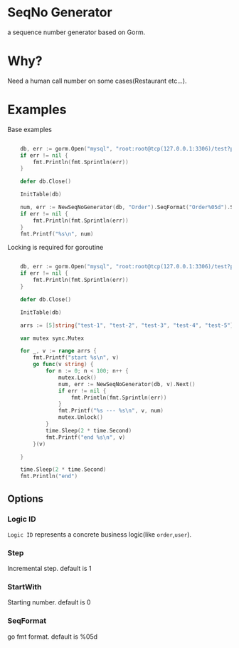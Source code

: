 # SeqNo Generator

a sequence number generator based on Gorm.

# Why?

Need a human call number on some cases(Restaurant etc...).

# Examples

Base examples

```go

    db, err := gorm.Open("mysql", "root:root@tcp(127.0.0.1:3306)/test?parseTime=true")
	if err != nil {
		fmt.Println(fmt.Sprintln(err))
	}

	defer db.Close()

	InitTable(db)

	num, err := NewSeqNoGenerator(db, "Order").SeqFormat("Order%05d").Step(5).Next()
	if err != nil {
		fmt.Println(fmt.Sprintln(err))
	}
	fmt.Printf("%s\n", num)
```

Locking is required for goroutine

```go

    db, err := gorm.Open("mysql", "root:root@tcp(127.0.0.1:3306)/test?parseTime=true")
	if err != nil {
		fmt.Println(fmt.Sprintln(err))
	}

	defer db.Close()

	InitTable(db)

	arrs := [5]string{"test-1", "test-2", "test-3", "test-4", "test-5"}

	var mutex sync.Mutex

	for _, v := range arrs {
		fmt.Printf("start %s\n", v)
		go func(v string) {
			for n := 0; n < 100; n++ {
				mutex.Lock()
				num, err := NewSeqNoGenerator(db, v).Next()
				if err != nil {
					fmt.Println(fmt.Sprintln(err))
				}
				fmt.Printf("%s --- %s\n", v, num)
				mutex.Unlock()
			}
			time.Sleep(2 * time.Second)
			fmt.Printf("end %s\n", v)
		}(v)

	}

	time.Sleep(2 * time.Second)
	fmt.Println("end")
```

## Options

### Logic ID

`Logic ID` represents a concrete business logic(like `order`,`user`).

### Step

Incremental step. default is 1

### StartWith

Starting number. default is 0

### SeqFormat

go fmt format. default is %05d
